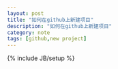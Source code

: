 ```yaml
---
layout: post
title: "如何在github上新建项目"
description: "如何在github上新建项目"
category: note
tags: [github,new project]
---
```

{% include JB/setup %}
